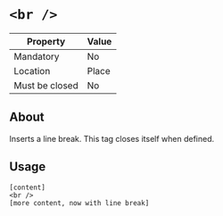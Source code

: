 # `<br />`

| Property | Value |
| -------- | ----- |
| Mandatory | No |
| Location | Place |
| Must be closed | No |

## About
Inserts a line break. This tag closes itself when defined.

## Usage
```
[content]
<br />
[more content, now with line break]
```